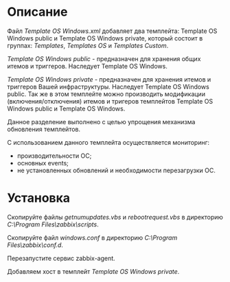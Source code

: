 # Описание

Файл *Template OS Windows.xml* добавляет два темплейта: Template OS Windows public и Template OS Windows private, который состоит в группах: *Templates*, *Templates OS* и *Templates Custom*.

*Template OS Windows public* - предназначен для хранения общих итемов и триггеров. Наследует Template OS Windows.

*Template OS Windows private* - предназначен для хранения итемов и триггеров  Вашей инфраструктуры. Наследует Template OS Windows public. Так же в этом темплейте можно производить модификации (включения/отключения) итемов и тригеров темплейтов Template OS Windows public и Template OS Windows.

Данное разделение выполнено с целью упрощения механизма обновления темплейтов.

С использованием данного темплейта осуществляется мониторинг:
- производительности ОС;
- основных events;
- не установленных обновлений и необходимости перезагрузки ОС.

# Установка

Скопируйте файлы *getnumupdates.vbs* и *rebootrequest.vbs*  в директорию *C:\Program Files\zabbix\scripts*.

Скопируйте файл *windows.conf* в директорию *C:\Program Files\zabbix\conf.d*.

Перезапустите сервис zabbix-agent.

Добавляем хост в темплейт *Template OS Windows private*.
